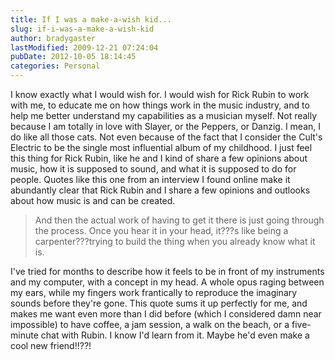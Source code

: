```yaml
---
title: If I was a make-a-wish kid...
slug: if-i-was-a-make-a-wish-kid
author: bradygaster
lastModified: 2009-12-21 07:24:04
pubDate: 2012-10-05 18:14:45
categories: Personal
---
```


I know exactly what I would wish for. I would wish for Rick Rubin to work with me, to educate me on how things work in the music industry, and to help me better understand my capabilities as a musician myself. Not really because I am totally in love with
Slayer, or the Peppers, or Danzig. I mean, I do like all those cats. Not even because of the fact that I consider the Cult&apos;s Electric to be the single most influential album of my childhood. I just feel this thing for Rick Rubin, like he and I kind of
share a few opinions about music, how it is supposed to sound, and what it is supposed to do for people. Quotes like this one from an
<a>interview</a>  I found online make it abundantly clear that Rick Rubin and I share a few opinions and outlooks about how music is and can be created.
<blockquote>
  And then the actual work of having to get it there is just going through the process. Once you hear it in your head, it???s like being a carpenter???trying to build the thing when you already know what it is.
</blockquote>
I&apos;ve tried for months to describe how it feels to be in front of my instruments and my computer, with a concept in my head. A whole opus raging between my ears, while my fingers work frantically to reproduce the imaginary sounds before they&apos;re gone. This
quote sums it up perfectly for me, and makes me want even more than I did before (which I considered damn near impossible) to have coffee, a jam session, a walk on the beach, or a five-minute chat with Rubin. I know I&apos;d learn from it. Maybe he&apos;d even
make a cool new friend!!??!
